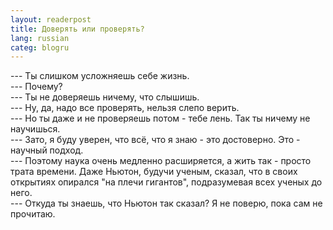 ```yaml
---
layout: readerpost
title: Доверять или проверять? 
lang: russian
categ: blogru
---
```


--- Ты слишком усложняешь себе жизнь.  
--- Почему?  
--- Ты не доверяешь ничему, что слышишь.  
--- Ну, да, надо все проверять, нельзя слепо верить.  
--- Но ты даже и не проверяешь потом - тебе лень. Так ты ничему не научишься.  
--- Зато, я буду уверен, что всё, что я знаю - это достоверно. Это - научный подход.  
--- Поэтому наука очень медленно расширяется, а жить так - просто трата времени. Даже Ньютон, будучи ученым, сказал, что в своих открытиях опирался "на плечи гигантов", подразумевая всех ученых до него.   
--- Откуда ты знаешь, что Ньютон так сказал? Я не поверю, пока сам не прочитаю.  
